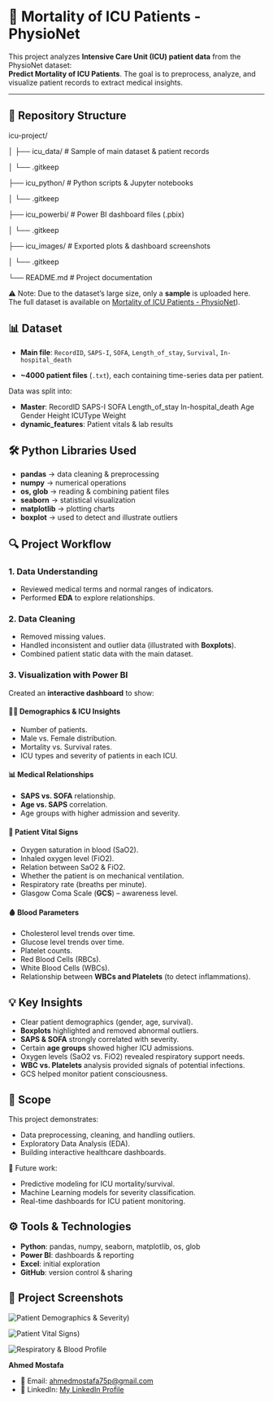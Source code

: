 # 🏥 Mortality of ICU Patients - PhysioNet

This project analyzes **Intensive Care Unit (ICU) patient data** from the PhysioNet dataset:  
**Predict Mortality of ICU Patients**. The goal is to preprocess, analyze, and visualize patient records to extract medical insights.

---

## 📂 Repository Structure

icu-project/

│
├── icu_data/ # Sample of main dataset & patient records

│ └── .gitkeep

├── icu_python/ # Python scripts & Jupyter notebooks

│ └── .gitkeep

├── icu_powerbi/ # Power BI dashboard files (.pbix)

│ └── .gitkeep

├── icu_images/ # Exported plots & dashboard screenshots

│ └── .gitkeep

└── README.md # Project documentation




⚠️ Note: Due to the dataset’s large size, only a **sample** is uploaded here.  
The full dataset is available on [Mortality of ICU Patients - PhysioNet](https://www.kaggle.com/datasets/msafi04/predict-mortality-of-icu-patients-physionet)).



## 📊 Dataset

- **Main file**: 
  `RecordID`, `SAPS-I`, `SOFA`, `Length_of_stay`, `Survival`, `In-hospital_death`
  
- **~4000 patient files** (`.txt`), each containing time-series data per patient.  

Data was split into:  

- **Master**: RecordID	SAPS-I	SOFA	Length_of_stay	In-hospital_death	Age	Gender	Height	ICUType	Weight
- **dynamic_features**: Patient vitals & lab results  



## 🛠️ Python Libraries Used

- **pandas** → data cleaning & preprocessing 
- **numpy** → numerical operations
- **os, glob** → reading & combining patient files
- **seaborn** → statistical visualization
- **matplotlib** → plotting charts
- **boxplot** → used to detect and illustrate outliers  



## 🔍 Project Workflow


### 1. Data Understanding

- Reviewed medical terms and normal ranges of indicators.
- Performed **EDA** to explore relationships.

  
### 2. Data Cleaning

- Removed missing values.
- Handled inconsistent and outlier data (illustrated with **Boxplots**).
- Combined patient static data with the main dataset.  


### 3. Visualization with Power BI

Created an **interactive dashboard** to show:  

#### 🧑‍⚕️ Demographics & ICU Insights

- Number of patients. 
- Male vs. Female distribution.
- Mortality vs. Survival rates.
- ICU types and severity of patients in each ICU.  


#### 📊 Medical Relationships

- **SAPS vs. SOFA** relationship.
- **Age vs. SAPS** correlation.
- Age groups with higher admission and severity.  


#### 💉 Patient Vital Signs

- Oxygen saturation in blood (SaO2). 
- Inhaled oxygen level (FiO2).
- Relation between SaO2 & FiO2.
- Whether the patient is on mechanical ventilation.
- Respiratory rate (breaths per minute).
- Glasgow Coma Scale (**GCS**) – awareness level.  


#### 🩸 Blood Parameters
- Cholesterol level trends over time.  
- Glucose level trends over time.  
- Platelet counts.  
- Red Blood Cells (RBCs).  
- White Blood Cells (WBCs).  
- Relationship between **WBCs and Platelets** (to detect inflammations).  


## 💡 Key Insights

- Clear patient demographics (gender, age, survival).  
- **Boxplots** highlighted and removed abnormal outliers.  
- **SAPS & SOFA** strongly correlated with severity.  
- Certain **age groups** showed higher ICU admissions.  
- Oxygen levels (SaO2 vs. FiO2) revealed respiratory support needs.  
- **WBC vs. Platelets** analysis provided signals of potential infections.  
- GCS helped monitor patient consciousness.  


## 🚀 Scope

This project demonstrates:  
- Data preprocessing, cleaning, and handling outliers.  
- Exploratory Data Analysis (EDA).  
- Building interactive healthcare dashboards.  


🔮 Future work:  
- Predictive modeling for ICU mortality/survival.  
- Machine Learning models for severity classification.  
- Real-time dashboards for ICU patient monitoring.  



## ⚙️ Tools & Technologies

- **Python**: pandas, numpy, seaborn, matplotlib, os, glob  
- **Power BI**: dashboards & reporting  
- **Excel**: initial exploration  
- **GitHub**: version control & sharing  


## 📸 Project Screenshots

![Patient Demographics & Severity](https://github.com/ahmed75p/Mortality-of-ICU-Patients-PhysioNet/blob/main/icu_images/ICU1.png))  

![Patient Vital Signs](https://github.com/ahmed75p/Mortality-of-ICU-Patients-PhysioNet/blob/main/icu_images/ICU2.png))

![Respiratory & Blood Profile](https://github.com/ahmed75p/Mortality-of-ICU-Patients-PhysioNet/blob/main/icu_images/ICU3.png)  



**Ahmed Mostafa**  
- 📧 Email: ahmedmostafa75p@gmail.com  
- 🔗 LinkedIn: [My LinkedIn Profile](www.linkedin.com/in/ahmed-mostafa-841412250)  


